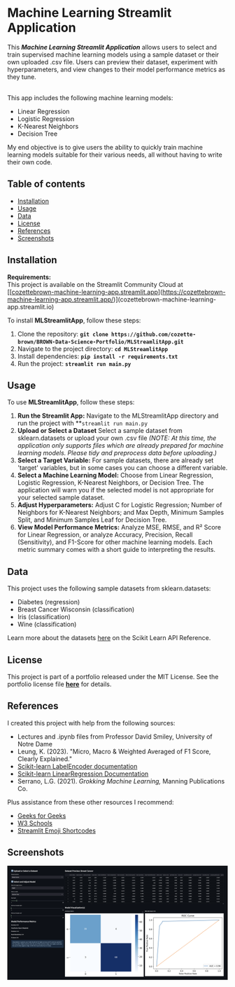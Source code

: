 # Machine Learning Streamlit Application

This ***Machine Learning Streamlit Application*** allows users to select and train supervised machine learning models using a sample dataset or their own uploaded .csv file. Users can preview their dataset, experiment with hyperparameters, and view changes to their model performance metrics as they tune.<br><br>

This app includes the following machine learning models:
* Linear Regression
* Logistic Regression
* K-Nearest Neighbors
* Decision Tree

My end objective is to give users the ability to quickly train machine learning models suitable for their various needs, all without having to write their own code.

## Table of contents
- [Installation](#installation)
- [Usage](#usage)
- [Data](#data)
- [License](#license)
- [References](#references)
- [Screenshots](#screenshots)
  
## **Installation**

**Requirements:** <br>
This project is available on the Streamlit Community Cloud at [[[cozettebrown-machine-learning-app.streamlit.app](https://cozettebrown-machine-learning-app.streamlit.app)](https://cozettebrown-machine-learning-app.streamlit.app/)](cozettebrown-machine-learning-app.streamlit.io)

To install **MLStreamlitApp**, follow these steps:
1. Clone the repository: **`git clone https://github.com/cozette-brown/BROWN-Data-Science-Portfolio/MLStreamlitApp.git`**
2. Navigate to the project directory: **`cd MLStreamlitApp`**
3. Install dependencies: **`pip install -r requirements.txt`**
4. Run the project: **`streamlit run main.py`**

## **Usage**

To use **MLStreamlitApp**, follow these steps:

1. **Run the Streamlit App:** Navigate to the MLStreamlitApp directory and run the project with **`streamlit run main.py`
2. **Upload or Select a Dataset** Select a sample dataset from sklearn.datasets or upload your own .csv file *(NOTE: At this time, the application only supports files which are already prepared for machine learning models. Please tidy and preprocess data before uploading.)*
3. **Select a Target Variable:** For sample datasets, there are already set 'target' variables, but in some cases you can choose a different variable.
4. **Select a Machine Learning Model:** Choose from Linear Regression, Logistic Regression, K-Nearest Neighbors, or Decision Tree. The application will warn you if the selected model is not appropriate for your selected sample dataset.
5. **Adjust Hyperparameters:** Adjust C for Logistic Regression; Number of Neighbors for K-Nearest Neighbors; and Max Depth, Minimum Samples Split, and Minimum Samples Leaf for Decision Tree.
6. **View Model Performance Metrics:** Analyze MSE, RMSE, and R² Score for Linear Regression, or analyze Accuracy, Precision, Recall (Sensitivity), and F1-Score for other machine learning models. Each metric summary comes with a short guide to interpreting the results.

## Data

This project uses the following sample datasets from sklearn.datasets:
* Diabetes (regression)
* Breast Cancer Wisconsin (classification)
* Iris (classification)
* Wine (classification)

Learn more about the datasets [here](https://scikit-learn.org/stable/api/sklearn.datasets.html) on the Scikit Learn API Reference.

## License

This project is part of a portfolio released under the MIT License. See the portfolio license file **[here](https://github.com/cozette-brown/BROWN-Data-Science-Portfolio/blob/d7c128186047d453de9f2491894e4fd0fa3da77d/LICENSE.md)** for details.

## References

I created this project with help from the following sources:
* Lectures and .ipynb files from Professor David Smiley, University of Notre Dame
* Leung, K. (2023). "Micro, Macro & Weighted Averaged of F1 Score, Clearly Explained."
* [Scikit-learn LabelEncoder documentation](https://scikit-learn.org/stable/modules/generated/sklearn.preprocessing.LabelEncoder.html)
* [Scikit-learn LinearRegression Documentation](https://scikit-learn.org/stable/modules/generated/sklearn.linear_model.LogisticRegression.html)
* Serrano, L.G. (2021). *Grokking Machine Learning,* Manning Publications Co.

Plus assistance from these other resources I recommend:
* [Geeks for Geeks](https://geeksforgeeks.org)
* [W3 Schools](https://www.w3schools.com)
* [Streamlit Emoji Shortcodes](https://streamlit-emoji-shortcodes-streamlit-app-gwckff.streamlit.app/)

## Screenshots
![image](sample_screenshot.png)
